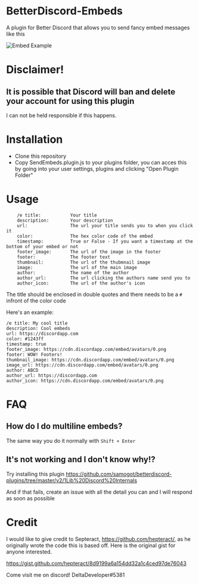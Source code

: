 # BetterDiscord-Embeds

A plugin for Better Discord that allows you to send fancy embed messages like this

![Embed Example](https://raw.githubusercontent.com/Fraserbc/BetterDiscord-Embeds/master/images/embed_example1.PNG)

# Disclaimer!
## It is possible that Discord will ban and delete your account for using this plugin
I can not be held responsible if this happens.

# Installation
* Clone this repository
* Copy SendEmbeds.plugin.js to your plugins folder, you can acces this by going into your user settings, plugins and clicking "Open Plugin Folder"

# Usage
```
    /e title:           Your title
    description:        Your description
    url:                The url your title sends you to when you click it
    color:              The hex color code of the embed
    timestamp:          True or False - If you want a timestamp at the bottom of your embed or not
    footer_image:       The url of the image in the footer
    footer:             The footer text
    thumbnail:          The url of the thubmnail image
    image:              The url of the main image
    author:             The name of the author
    author_url:         The url clicking the authors name send you to
    author_icon:        The url of the author's icon
```

The title should be enclosed in double quotes and there needs to be a `#` infront of the color code

Here's an example:

```
/e title: My cool title
description: Cool embeds
url: https://discordapp.com
color: #1243ff
timestamp: true
footer_image: https://cdn.discordapp.com/embed/avatars/0.png
footer: WOW! Footers!
thumbnail_image: https://cdn.discordapp.com/embed/avatars/0.png
image_url: https://cdn.discordapp.com/embed/avatars/0.png
author: ABCD
author_url: https://discordapp.com
author_icon: https://cdn.discordapp.com/embed/avatars/0.png
```

# FAQ

## How do I do multiline embeds?

The same way you do it normally with `Shift + Enter`

## It's not working and I don't know why!?

Try installing this plugin https://github.com/samogot/betterdiscord-plugins/tree/master/v2/1Lib%20Discord%20Internals

And if that fails, create an issue with all the detail you can and I will respond as soon as possible

# Credit

I would like to give credit to Septeract, https://github.com/hepteract/, as he originally wrote the code this is based off. Here is the original gist for anyone interested.

https://gist.github.com/hepteract/8d9199a6a154dd32a1c4ced97de76043

Come visit me on discord! DeltaDeveloper#5381